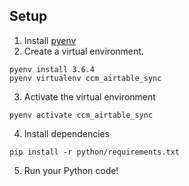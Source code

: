 ## Setup

1. Install [pyenv](https://github.com/pyenv/pyenv#installation)
2. Create a virtual environment.
```
pyenv install 3.6.4
pyenv virtualenv ccm_airtable_sync
```
3. Activate the virtual environment
```
pyenv activate ccm_airtable_sync
```
4. Install dependencies
```
pip install -r python/requirements.txt
```
5. Run your Python code!

